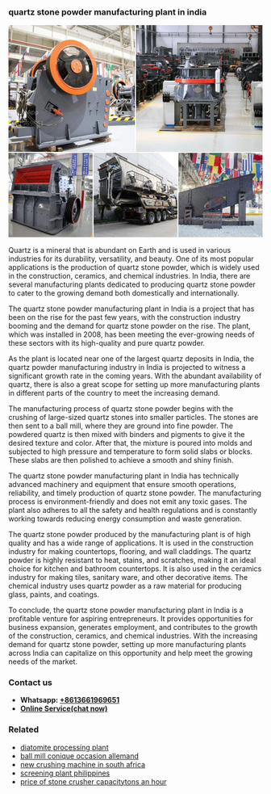 <h3>quartz stone powder manufacturing plant in india</h3><img src='1708587258.jpg' alt=''><p>Quartz is a mineral that is abundant on Earth and is used in various industries for its durability, versatility, and beauty. One of its most popular applications is the production of quartz stone powder, which is widely used in the construction, ceramics, and chemical industries. In India, there are several manufacturing plants dedicated to producing quartz stone powder to cater to the growing demand both domestically and internationally.</p><p>The quartz stone powder manufacturing plant in India is a project that has been on the rise for the past few years, with the construction industry booming and the demand for quartz stone powder on the rise. The plant, which was installed in 2008, has been meeting the ever-growing needs of these sectors with its high-quality and pure quartz powder.</p><p>As the plant is located near one of the largest quartz deposits in India, the quartz powder manufacturing industry in India is projected to witness a significant growth rate in the coming years. With the abundant availability of quartz, there is also a great scope for setting up more manufacturing plants in different parts of the country to meet the increasing demand.</p><p>The manufacturing process of quartz stone powder begins with the crushing of large-sized quartz stones into smaller particles. The stones are then sent to a ball mill, where they are ground into fine powder. The powdered quartz is then mixed with binders and pigments to give it the desired texture and color. After that, the mixture is poured into molds and subjected to high pressure and temperature to form solid slabs or blocks. These slabs are then polished to achieve a smooth and shiny finish.</p><p>The quartz stone powder manufacturing plant in India has technically advanced machinery and equipment that ensure smooth operations, reliability, and timely production of quartz stone powder. The manufacturing process is environment-friendly and does not emit any toxic gases. The plant also adheres to all the safety and health regulations and is constantly working towards reducing energy consumption and waste generation.</p><p>The quartz stone powder produced by the manufacturing plant is of high quality and has a wide range of applications. It is used in the construction industry for making countertops, flooring, and wall claddings. The quartz powder is highly resistant to heat, stains, and scratches, making it an ideal choice for kitchen and bathroom countertops. It is also used in the ceramics industry for making tiles, sanitary ware, and other decorative items. The chemical industry uses quartz powder as a raw material for producing glass, paints, and coatings.</p><p>To conclude, the quartz stone powder manufacturing plant in India is a profitable venture for aspiring entrepreneurs. It provides opportunities for business expansion, generates employment, and contributes to the growth of the construction, ceramics, and chemical industries. With the increasing demand for quartz stone powder, setting up more manufacturing plants across India can capitalize on this opportunity and help meet the growing needs of the market.</p><h3>Contact us</h3><ul><li><strong>Whatsapp:&nbsp;<a href="https://wa.me/8613661969651">+8613661969651</a></strong></li><li><a href="https://swt.shibang-china.com/?git&amp;zhl&amp;quartz stone powder manufacturing plant in india"><strong>Online Service(chat now)</strong></a></li></ul><h3>Related</h3><ul><li><a href='diatomite processing plant.md'>diatomite processing plant</a></li><li><a href='ball mill conique occasion allemand.md'>ball mill conique occasion allemand</a></li><li><a href='new crushing machine in south africa.md'>new crushing machine in south africa</a></li><li><a href='screening plant philippines.md'>screening plant philippines</a></li><li><a href='price of stone crusher capacitytons an hour.md'>price of stone crusher capacitytons an hour</a></li></ul>